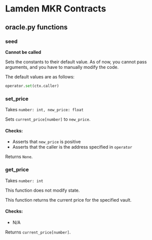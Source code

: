 # Lamden MKR Contracts

## oracle.py functions

### seed

**Cannot be called**

Sets the constants to their default value. As of now, you cannot pass arguments, and you have to manually modify the code.

The default values are as follows:
```python
operator.set(ctx.caller)
```


### set_price
Takes `number: int, new_price: float`

Sets `current_price[number]` to `new_price`.

#### Checks: 

- Asserts that `new_price` is positive 
- Asserts that the caller is the address specified in `operator`

Returns `None`.


### get_price
Takes `number: int`

This function does not modify state. 

This function returns the current price for the specified vault.

#### Checks: 

- N/A

Returns `current_price[number]`.
